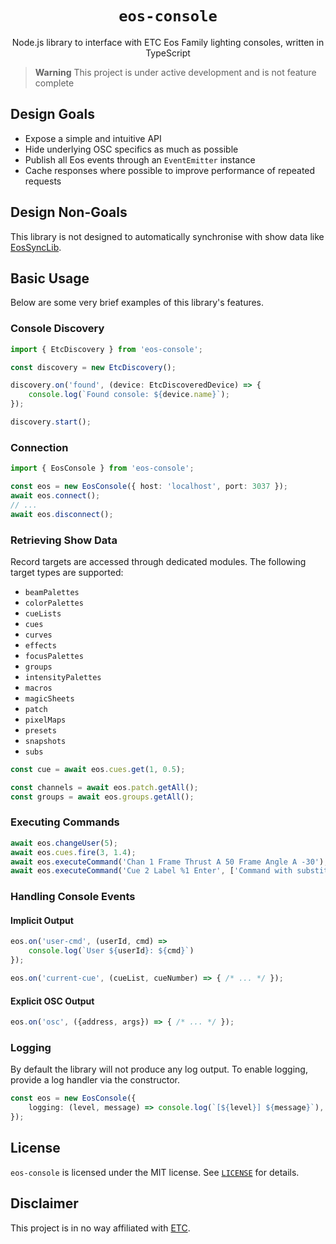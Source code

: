 <h1 align="center"><code>eos-console</code></h1>
  <p align="center">Node.js library to interface with ETC Eos Family lighting
  consoles, written in TypeScript</p>
</div>

> **Warning**
> This project is under active development and is not feature complete

## Design Goals

- Expose a simple and intuitive API
- Hide underlying OSC specifics as much as possible
- Publish all Eos events through an `EventEmitter` instance
- Cache responses where possible to improve performance of repeated requests

## Design Non-Goals

This library is not designed to automatically synchronise with show data like
[EosSyncLib](https://github.com/ETCLabs/EosSyncLib).

## Basic Usage

Below are some very brief examples of this library's features.

### Console Discovery

```ts
import { EtcDiscovery } from 'eos-console';

const discovery = new EtcDiscovery();

discovery.on('found', (device: EtcDiscoveredDevice) => {
    console.log(`Found console: ${device.name}`);
});

discovery.start();
```

### Connection

```ts
import { EosConsole } from 'eos-console';

const eos = new EosConsole({ host: 'localhost', port: 3037 });
await eos.connect();
// ...
await eos.disconnect();
```

### Retrieving Show Data

Record targets are accessed through dedicated modules. The following target types are
supported:

- `beamPalettes`
- `colorPalettes`
- `cueLists`
- `cues`
- `curves`
- `effects`
- `focusPalettes`
- `groups`
- `intensityPalettes`
- `macros`
- `magicSheets`
- `patch`
- `pixelMaps`
- `presets`
- `snapshots`
- `subs`

```ts
const cue = await eos.cues.get(1, 0.5);

const channels = await eos.patch.getAll();
const groups = await eos.groups.getAll();
```

### Executing Commands

```ts
await eos.changeUser(5);
await eos.cues.fire(3, 1.4);
await eos.executeCommand('Chan 1 Frame Thrust A 50 Frame Angle A -30');
await eos.executeCommand('Cue 2 Label %1 Enter', ['Command with substitutions']);
```

### Handling Console Events

#### Implicit Output

```ts
eos.on('user-cmd', (userId, cmd) =>
    console.log(`User ${userId}: ${cmd}`)
});

eos.on('current-cue', (cueList, cueNumber) => { /* ... */ });
```

#### Explicit OSC Output

```ts
eos.on('osc', ({address, args}) => { /* ... */ });
```

### Logging

By default the library will not produce any log output. To enable logging,
provide a log handler via the constructor.

```ts
const eos = new EosConsole({
    logging: (level, message) => console.log(`[${level}] ${message}`),
});
```

## License

`eos-console` is licensed under the MIT license. See
[`LICENSE`](https://github.com/douglasfinlay/node-eos-console/blob/main/LICENSE)
for details.

## Disclaimer

This project is in no way affiliated with [ETC](https://www.etcconnect.com/).

